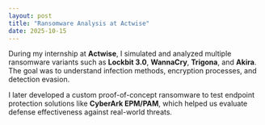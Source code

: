 ```yaml
---
layout: post
title: "Ransomware Analysis at Actwise"
date: 2025-10-15
---
```


During my internship at **Actwise**, I simulated and analyzed multiple ransomware variants such as **Lockbit 3.0**, **WannaCry**, **Trigona**, and **Akira**.  
The goal was to understand infection methods, encryption processes, and detection evasion.

I later developed a custom proof-of-concept ransomware to test endpoint protection solutions like **CyberArk EPM/PAM**, which helped us evaluate defense effectiveness against real-world threats.
